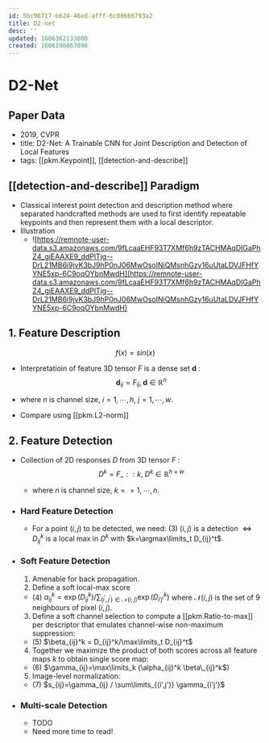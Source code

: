 ```yaml
---
id: 5bc96717-b624-46ed-afff-6c08666793a2
title: D2-net
desc: ''
updated: 1606362133800
created: 1606196867098
---
```

# D2-Net

## Paper Data

- 2019, CVPR
- title: D2-Net: A Trainable CNN for Joint Description and Detection of Local Features
- tags: [[pkm.Keypoint]], [[detection-and-describe]]

## [[detection-and-describe]] Paradigm

- Classical interest point detection and description method where separated handcrafted methods are used to first identify repeatable keypoints and then represent them with a local descriptor.
- Illustration
  - ![https://remnote-user-data.s3.amazonaws.com/9fLcaaEHF93T7XMf6h9zTACHMAqDIGaPhZ4_giEAAXE9_ddPlTjg--DrL21MB6i9jvK3bJ9hP0nJ06MwOsoINiQMsnhGzy16uUtaLDVJFHfYYNE5xp-6C9oqOYbnMwdH](https://remnote-user-data.s3.amazonaws.com/9fLcaaEHF93T7XMf6h9zTACHMAqDIGaPhZ4_giEAAXE9_ddPlTjg--DrL21MB6i9jvK3bJ9hP0nJ06MwOsoINiQMsnhGzy16uUtaLDVJFHfYYNE5xp-6C9oqOYbnMwdH) 

## 1. Feature Description

$$
f(x) = sin(x)
$$

- Interpretatioin of feature 3D tensor $F$ is a dense set $\mathbf{d}$ :
$$
\mathbf{d}_{ij} = F_{ij}, \mathbf{d} \in {\mathbb{R}^n}
$$

- where $n$ is channel size, $i=1,\cdots, h$, $j=1,\cdots,w$.
- Compare using [[pkm.L2-norm]]

## 2. Feature Detection

- Collection of 2D responses $D$ from 3D tensor $F$ :
$$ 
D^k=F\_{: :k},   \; D^k \in{\mathbb{R}^{h\times w}}
$$
  - where $n$ is channel size, $k==1,\cdots,n$.

- ### Hard Feature Detection
  - For a point $(i,j)$ to be detected, we need:
  (3)   $(i,j)$ is a detection $\Longleftrightarrow D_{ij}^k$ is a local max in $D^k$
      with $k=\argmax\limits_t D_{ij}^t$.

- ### Soft Feature Detection
  1. Amenable for back propagation.
  2. Define a soft local-max score
  - (4)      $\alpha_{ij}^k=\exp(D_{ij}^k)/\sum_{(i^{\prime},j^{\prime})\in\mathcal{N}(i,j)} \exp(D_{i'j'}^k)$ where $\mathcal{N}(i,j)$ is the set of 9 neighbours of pixel $(i,j)$.
  3. Define a soft channel selection to compute a [[pkm.Ratio-to-max]] per descriptor that emulates channel-wise non-maximum suppression:
  - (5)     $\beta_{ij}^k = D_{ij}^k/\max\limits_t D_{ij}^t$  
  4. Together we maximize the product of both scores across all feature maps $k$ to obtain single score map:
  - (6)     $\gamma_{ij}=\max\limits_k (\alpha_{ij}^k \beta\_{ij}^k$)
  5. Image-level normalization:
  - (7)     $s_{ij}=\gamma_{ij} / \sum\limits_{(i',j')} \gamma_{i'j'}$

- ### Multi-scale Detection
  - TODO
  - Need more time to read!

